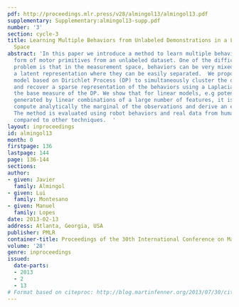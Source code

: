 ```yaml
---
pdf: http://proceedings.mlr.press/v28/almingol13/almingol13.pdf
supplementary: Supplementary:almingol13-supp.pdf
number: '3'
section: cycle-3
title: Learning Multiple Behaviors from Unlabeled Demonstrations in a Latent Controller
  Space
abstract: 'In this paper we introduce a method to learn multiple behaviors in the
  form of motor primitives from an unlabeled dataset. One of the difficulties of this
  problem is that in the measurement space, behaviors can be very mixed, despite existing
  a latent representation where they can be easily separated.  We propose a mixture
  model based on Dirichlet Process (DP) to simultaneously cluster the observed time-series
  and recover a sparse representation of the behaviors using a Laplacian prior as
  the base measure of the DP. We show that for linear models, e.g potential functions
  generated by linear combinations of a large number of features, it is possible to
  compute analytically the marginal of the observations and derive an efficient sampler.
  The method is evaluated using robot behaviors and real data from human motion and
  compared to other techniques.  '
layout: inproceedings
id: almingol13
month: 0
firstpage: 136
lastpage: 144
page: 136-144
sections: 
author:
- given: Javier
  family: Almingol
- given: Lui
  family: Montesano
- given: Manuel
  family: Lopes
date: 2013-02-13
address: Atlanta, Georgia, USA
publisher: PMLR
container-title: Proceedings of the 30th International Conference on Machine Learning
volume: '28'
genre: inproceedings
issued:
  date-parts:
  - 2013
  - 2
  - 13
# Format based on citeproc: http://blog.martinfenner.org/2013/07/30/citeproc-yaml-for-bibliographies/
---
```

